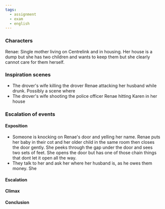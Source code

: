 ```yaml
---
tags:
  - assignment
  - exam
  - english
---
```

### Characters
Renae:
	Single mother living on Centrelink and in housing. Her house is a dump but she has two children and wants to keep them but she clearly cannot care for them herself. 


### Inspiration scenes
- The drover's wife killing the drover
	Renae attacking her husband while drunk. Possibly a scene where 
- The drover's wife shooting the police officer
	Renae hitting Karen in her house

### Escalation of events
#### Exposition
- Someone is knocking on Renae's door and yelling her name. Renae puts her baby in their cot and her older child in the same room then closes the door gently. She peeks through the gap under the door and sees two sets of feet. She opens the door but has one of those chain things that dont let it open all the way. 
- They talk to her and ask her where her husband is, as he owes them money. She 
#### Escalation



#### Climax



#### Conclusion
